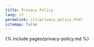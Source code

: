 ```yaml
---
title: Privacy Policy
lang: it
permalink: /it/privacy-policy.html
sitemap: false
---
```


{% include pages/privacy-policy.md %}
 
